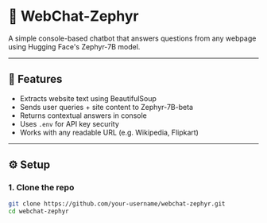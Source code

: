 # 🧠 WebChat-Zephyr

A simple console-based chatbot that answers questions from any webpage using Hugging Face's Zephyr-7B model.

---

## 📌 Features

- Extracts website text using BeautifulSoup
- Sends user queries + site content to Zephyr-7B-beta
- Returns contextual answers in console
- Uses `.env` for API key security
- Works with any readable URL (e.g. Wikipedia, Flipkart)

---

## ⚙️ Setup

### 1. Clone the repo

```bash
git clone https://github.com/your-username/webchat-zephyr.git
cd webchat-zephyr
```
